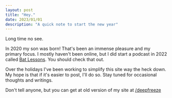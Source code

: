 ```yaml
--- 
layout: post
title: "Hey."
date: 2023/01/01
description: "A quick note to start the new year"
---
```


Long time no see.

In 2020 my son was born! That's been an immense pleasure and my primary focus. I mostly haven't been online, but I did start a podcast in 2022 called [Bat Lessons](https://batlessons.com). You should check that out.

Over the holidays I've been working to simplify this site way the heck down. My hope is that if it's easier to post, I'll do so. Stay tuned for occasional thoughts and writings.

Don't tell anyone, but you can get at old version of my site at [/deepfreeze](/deepfreeze)